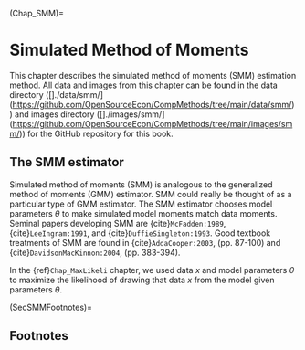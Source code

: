 (Chap_SMM)=
# Simulated Method of Moments

This chapter describes the simulated method of moments (SMM) estimation method. All data and images from this chapter can be found in the data directory ([]./data/smm/](https://github.com/OpenSourceEcon/CompMethods/tree/main/data/smm/)) and images directory ([]./images/smm/](https://github.com/OpenSourceEcon/CompMethods/tree/main/images/smm/)) for the GitHub repository for this book.


## The SMM estimator

Simulated method of moments (SMM) is analogous to the generalized method of moments (GMM) estimator. SMM could really be thought of as a particular type of GMM estimator. The SMM estimator chooses model parameters $\theta$ to make simulated model moments match data moments. Seminal papers developing SMM are {cite}`McFadden:1989`, {cite}`LeeIngram:1991`, and {cite}`DuffieSingleton:1993`. Good textbook treatments of SMM are found in {cite}`AddaCooper:2003`, (pp. 87-100) and {cite}`DavidsonMacKinnon:2004`, (pp. 383-394).

In the {ref}`Chap_MaxLikeli` chapter, we used data $x$ and model parameters $\theta$ to maximize the likelihood of drawing that data $x$ from the model given parameters $\theta$.


(SecSMMFootnotes)=
## Footnotes

<!-- [^citation_note]: See {cite}`AuerbachEtAl:1981,AuerbachEtAl:1983`, {cite}`AuerbachKotlikoff:1983a,AuerbachKotlikoff:1983b,AuerbachKotlikoff:1983c`, and {cite}`AuerbachKotlikoff:1985`. -->
